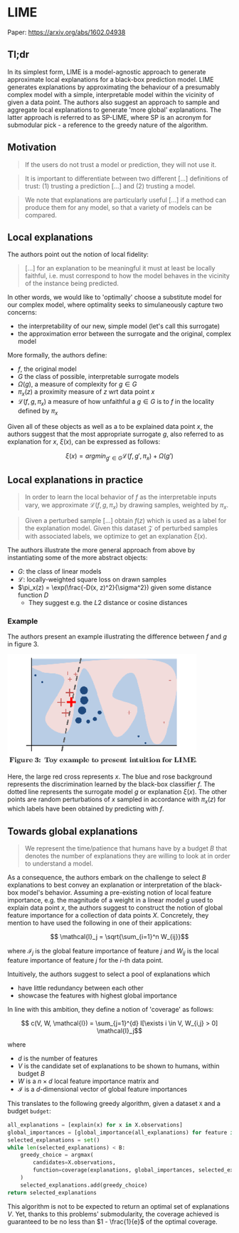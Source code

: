 # LIME
Paper: https://arxiv.org/abs/1602.04938

## Tl;dr

In its simplest form, LIME is a model-agnostic approach to generate approximate local explanations for a black-box prediction model. LIME generates explanations by approximating the behaviour of a presumably complex model with a simple, interpretable model within the vicinity of given a data point. The authors also suggest an approach to sample and aggregate local explanations to generate 'more global' explanations. The latter approach is referred to as SP-LIME, where SP is an acronym for submodular pick - a reference to the greedy nature of the algorithm.

## Motivation

> If the users do not trust a model or prediction, they will not use it.

> It is important to differentiate between two different [...] definitions of trust: (1) trusting a prediction [...] and (2) trusting a model.

> We note that explanations are particularly useful [...] if a method can produce them for any model, so that a variety of models can be compared.

## Local explanations

The authors point out the notion of local fidelity:

> [...] for an explanation to be meaningful it must at least be locally faithful, i.e. must correspond to how the model behaves in the vicinity of the instance being predicted.


In other words, we would like to 'optimally' choose a substitute model for our complex model, where optimality seeks to simulaneously capture two concerns:
* the interpretability of our new, simple model (let's call this surrogate)
* the approximation error between the surrogate and the original, complex model

More formally, the authors define:
* $f$, the original model
* $G$ the class of possible, interpretable surrogate models
* $\Omega(g)$, a measure of complexity for $g \in G$
* $\pi_x(z)$ a proximity measure of $z$ wrt data point $x$
* $\mathcal{L}(f, g, \pi_x)$ a measure of how unfaithful a $g \in G$ is to $f$ in the locality defined by $\pi_x$

Given all of these objects as well as a to be explained data point $x$, the authors suggest that the most appropriate surrogate $g$, also referred to as explanation for $x$, $\xi(x)$, can be expressed as follows:

$$ \xi(x) = argmin_{g' \in G} \mathcal{L}(f, g', \pi_x) + \Omega(g')$$

## Local explanations in practice

> In order to learn the local behavior of  $f$ as the interpretable inputs vary, we approximate $\mathcal{L}(f, g, \pi_x)$ by drawing samples, weighted by $\pi_x$. 

> Given a perturbed sample [...] obtain $f(z)$ which is used as a label for the explanation model. Given this dataset $\mathcal{Z}$ of perturbed samples with associated labels, we optimize to get an explanation $\xi(x)$.

The authors illustrate the more general approach from above by instantiating some of the more abstract objects:

* $G$: the class of linear models
* $\mathcal{L}$: locally-weighted square loss on drawn samples
* $\pi_x(z) = \exp(\frac{-D(x, z)^2}{\sigma^2}) given some distance function $D$
  * They suggest e.g. the $L2$ distance or cosine distances

### Example

The authors present an example illustrating the difference between $f$ and $g$ in figure 3.

![](lime.png)

Here, the large red cross represents $x$. The blue and rose background represents the discrimination learned by the black-box classifier $f$. The dotted line represents the surrogate model $g$ or explanation $\xi(x)$. The other points are random perturbations of $x$ sampled in accordance with $\pi_x(z)$ for which labels have been obtained by predicting with $f$.

## Towards global explanations

> We represent the time/patience that humans have by a budget $B$ that denotes the number of explanations they are willing to look at in order to understand a model.

As a consequence, the authors embark on the challenge to select $B$ explanations to best convey an explanation or interpretation of the black-box model's behavior. Assuming a pre-existing notion of local feature importance, e.g. the magnitude of a weight in a linear model $g$ used to explain data point $x$, the authors suggest to construct the notion of global feature importance for a collection of data points $X$. Concretely, they mention to have used the following in one of their applications:

$$ \mathcal{I}_j = \sqrt{\sum_{i=1}^n W_{ij}}$$

where $\mathcal{I}_j$ is the global feature importance of feature $j$ and $W_{ij}$ is the local feature importance of feature $j$ for the $i$-th data point.

Intuitively, the authors suggest to select a pool of explanations which
* have little redundancy between each other
* showcase the features with highest global importance

In line with this ambition, they define a notion of 'coverage' as follows:

$$ c(V, W, \mathcal{I}) = \sum_{j=1}^{d} I[\exists i \in V, W_{i,j} > 0] \mathcal{I}_j$$

where
* $d$ is the number of features
* $V$ is the candidate set of explanations to be shown to humans, within budget $B$
* $W$ is a $n \times d$ local feature importance matrix and
* $\mathcal{I}$ is a $d$-dimensional vector of global feature importances

This translates to the following greedy algorithm, given a dataset `X` and a budget `budget`:

```python
all_explanations = [explain(x) for x in X.observations]
global_importances = [global_importance(all_explanations) for feature in X.features]
selected_explanations = set()
while len(selected_explanations) < B:
	greedy_choice = argmax(
	    candidates=X.observations,
		function=coverage(explanations, global_importances, selected_explanations)
	)
    selected_explanations.add(greedy_choice)
return selected_explanations
```

This algorithm is not to be expected to return an optimal set of explanations $V$. Yet, thanks to this problems' submodularity, the coverage achieved is guaranteed to be no less than $1 - \frac{1}{e}$ of the optimal coverage.
